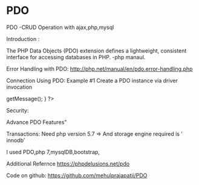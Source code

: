 # PDO
PDO -CRUD Operation with ajax,php,mysql


Introduction :

The PHP Data Objects (PDO) extension defines a lightweight, consistent interface for accessing databases in PHP. 
-php manaul.


Error Handling with PDO:
http://php.net/manual/en/pdo.error-handling.php


Connection Using PDO:
Example #1 Create a PDO instance via driver invocation
<?php

/* Connect to a MySQL database using driver invocation */
$dsn = 'mysql:dbname=testdb;host=127.0.0.1';
$user = 'dbuser';
$password = 'dbpass';

try {
    $dbh = new PDO($dsn, $user, $password);
} catch (PDOException $e) {
    echo 'Connection failed: ' . $e->getMessage();
}


?>

Security:

Advance PDO Features”
 

 


Transactions:
Need php version 5.7 =>
And storage engine required is ’ innodb’

I used PDO,php 7,mysqlDB,bootstrap,

Additional Refernce
https://phpdelusions.net/pdo

Code on github:
https://github.com/mehulprajapatii/PDO






